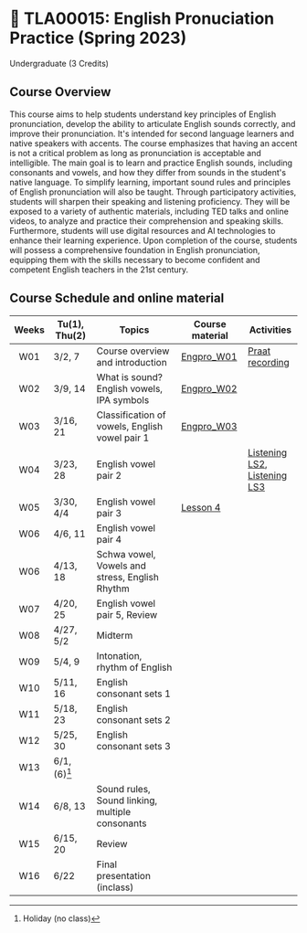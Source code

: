 # 🌱 TLA00015: English Pronuciation Practice (Spring 2023)
Undergraduate (3 Credits)

## Course Overview

This course aims to help students understand key principles of English pronunciation, develop the ability to articulate English sounds correctly, and improve their pronunciation. It's intended for second language learners and native speakers with accents. The course emphasizes that having an accent is not a critical problem as long as pronunciation is acceptable and intelligible. The main goal is to learn and practice English sounds, including consonants and vowels, and how they differ from sounds in the student's native language. To simplify learning, important sound rules and principles of English pronunciation will also be taught. Through participatory activities, students will sharpen their speaking and listening proficiency. They will be exposed to a variety of authentic materials, including TED talks and online videos, to analyze and practice their comprehension and speaking skills. Furthermore, students will use digital resources and AI technologies to enhance their learning experience. Upon completion of the course, students will possess a comprehensive foundation in English pronunciation, equipping them with the skills necessary to become confident and competent English teachers in the 21st century.


## Course Schedule and online material

|Weeks|Tu(1), Thu(2)|Topics|Course material|Activities|
|:--:|--|--|--|--|
|W01|3/2, 7|Course overview and introduction|[Engpro_W01](https://github.com/MK316/Spring2023/blob/main/Engpro/Engpro_W01.ipynb)|[Praat recording](https://github.com/MK316/Spring2023/blob/main/data/praat_recording.pdf)|
|W02|3/9, 14|What is sound? English vowels, IPA symbols|[Engpro_W02](https://github.com/MK316/Spring2023/blob/main/Engpro/Engpro_W02.ipynb)||
|W03|3/16, 21|Classification of vowels, English vowel pair 1|[Engpro_W03](https://github.com/MK316/Spring2023/blob/main/Engpro/Engpro_W03.ipynb)||
|W04|3/23, 28|English vowel pair 2||[Listening LS2](https://github.com/MK316/Engpro/blob/main/Lesson02_listening.ipynb), <br>[Listening LS3](https://github.com/MK316/Engpro/blob/main/Lesson03_listening.ipynb)|
|W05|3/30, 4/4|English vowel pair 3|[Lesson 4](https://github.com/MK316/Spring2023/blob/main/Engpro/Engpro_Lesson4.ipynb)||
|W06|4/6, 11|English vowel pair 4|||
|W06|4/13, 18|Schwa vowel, Vowels and stress, English Rhythm|||
|W07|4/20, 25|English vowel pair 5, Review|||
|W08|4/27, 5/2|Midterm|||
|W09|5/4, 9| Intonation, rhythm of English|||
|W10|5/11, 16|English consonant sets 1|||
|W11|5/18, 23|English consonant sets 2|||
|W12|5/25, 30|English consonant sets 3|||
|W13|6/1, (6)[^1]||||
|W14|6/8, 13|Sound rules, Sound linking, multiple consonants|||
|W15|6/15, 20|Review|||
|W16|6/22|Final presentation (inclass)|||

[^1]: Holiday (no class)
